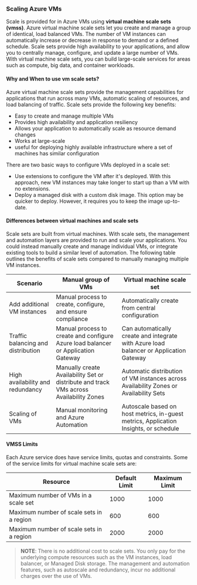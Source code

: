 
### Scaling Azure VMs
Scale is provided for in Azure VMs using **virtual machine scale sets (vmss)**. Azure virtual machine scale sets let you create and manage a group of identical, load balanced VMs. The number of VM instances can automatically increase or decrease in response to demand or a defined schedule. Scale sets provide high availability to your applications, and allow you to centrally manage, configure, and update a large number of VMs. With virtual machine scale sets, you can build large-scale services for areas such as compute, big data, and container workloads.


#### Why and When to use vm scale sets?
Azure virtual machine scale sets provide the management capabilities for applications that run across many VMs, automatic scaling of resources, and load balancing of traffic. Scale sets provide the following key benefits:
- Easy to create and manage multiple VMs
- Provides high availability and application resiliency
- Allows your application to automatically scale as resource demand changes
- Works at large-scale
- useful for deploying highly available infrastructure where a set of machines has similar configuration

There are two basic ways to configure VMs deployed in a scale set:
- Use extensions to configure the VM after it's deployed. With this approach, new VM instances may take longer to start up than a VM with no extensions.
- Deploy a managed disk with a custom disk image. This option may be quicker to deploy. However, it requires you to keep the image up-to-date.


#### Differences between virtual machines and scale sets
Scale sets are built from virtual machines. With scale sets, the management and automation layers are provided to run and scale your applications. You could instead manually create and manage individual VMs, or integrate existing tools to build a similar level of automation. The following table outlines the benefits of scale sets compared to manually managing multiple VM instances.


| Scenario | Manual group of VMs | Virtual machine scale set
| --- | --- | --- |
| Add additional VM instances | Manual process to create, configure, and ensure compliance | Automatically create from central configuration |
| Traffic balancing and distribution | Manual process to create and configure Azure load balancer or Application Gateway | Can automatically create and integrate with Azure load balancer or Application Gateway|
| High availability and redundancy | Manually create Availability Set or distribute and track VMs across Availability Zones | Automatic distribution of VM instances across Availability Zones or Availability Sets |
| Scaling of VMs | Manual monitoring and Azure Automation | Autoscale based on host metrics, in-guest metrics, Application Insights, or schedule


#### VMSS Limits
Each Azure service does have service limits, quotas and constraints. Some of the service limits for virtual machine scale sets are:

| Resource | Default Limit | Maximum Limit 
| --- | --- | --- |
| Maximum number of VMs in a scale set |1000 |1000|
| Maximum number of scale sets in a region| 600 | 600|
| Maximum number of scale sets in a region| 2000 | 2000 |


> **NOTE**: There is no additional cost to scale sets. You only pay for the underlying compute resources such as the VM instances, load balancer, or Managed Disk storage. The management and automation features, such as autoscale and redundancy, incur no additional charges over the use of VMs.
